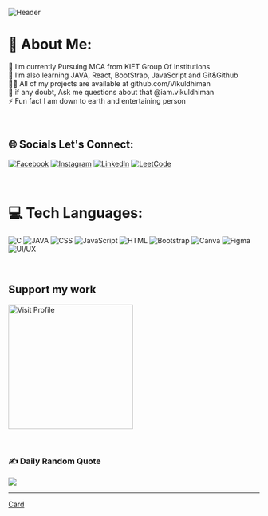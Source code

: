 ![Header](https://res.cloudinary.com/dpmrdlqgt/image/upload/v1695622113/Green_Organic_Quote_Poster_1_kq6xfx.png)
# 💫 About Me:
🔭 I’m currently Pursuing MCA from KIET Group Of Institutions <br>🌱 I’m also learning JAVA, React, BootStrap, JavaScript and Git&Github<br>👨‍💻 All of my projects are available at github.com/Vikuldhiman<br>💬 if any doubt, Ask me questions about that @iam.vikuldhiman<br>⚡ Fun fact I am down to earth and entertaining person

<br>

## 🌐 Socials Let's Connect:
[![Facebook](https://img.shields.io/badge/Facebook-%231877F2.svg?logo=Facebook&logoColor=white)](https://m.facebook.com/profile.php/?id=100009540907083) [![Instagram](https://img.shields.io/badge/Instagram-%23E4405F.svg?logo=Instagram&logoColor=white)](https://www.instagram.com/iam.vikuldhiman/?igshid=YmMyMTA2M2Y%3D) [![LinkedIn](https://img.shields.io/badge/LinkedIn-%230077B5.svg?logo=linkedin&logoColor=white)](https://www.linkedin.com/in/vikul-dhiman-2b588b230)  [![LeetCode](https://img.shields.io/badge/LeetCode%20-8A2BE2)](https://leetcode.com/vikuldhiman/) 

<br>

# 💻 Tech Languages:
![C](https://img.shields.io/badge/c-%2300599C.svg?style=for-the-badge&logo=c&logoColor=white)   ![JAVA](https://img.shields.io/badge/JAVA-%23323330.svg?style=for-the-badge&logo=JAVA&logoColor=%23F7DF1E)   ![CSS](https://img.shields.io/badge/css3-%231572B6.svg?style=for-the-badge&logo=css3&logoColor=white)  ![JavaScript](https://img.shields.io/badge/javascript-%23323330.svg?style=for-the-badge&logo=javascript&logoColor=%23F7DF1E)  ![HTML](https://img.shields.io/badge/html5-%23E34F26.svg?style=for-the-badge&logo=html5&logoColor=white)  ![Bootstrap](https://img.shields.io/badge/bootstrap-%23563D7C.svg?style=for-the-badge&logo=bootstrap&logoColor=white)  ![Canva](https://img.shields.io/badge/Canva-%2300C4CC.svg?style=for-the-badge&logo=Canva&logoColor=white)  ![Figma](https://img.shields.io/badge/Figma-%2300C4CC.svg?style=for-the-badge&logo=Figma&logoColor=white)  ![UI/UX](https://img.shields.io/badge/UI/UX-%23E34F26.svg?style=for-the-badge&logo=UI/UX&logoColor=white) 

<br>

  ##  Support my work
 <a href="https://vikuldhiman.github.io/portfolio/?fbclid=PAAab8zQuVPVuU5deYEQfSVZh_kwpjuyvEKUno7iw2AS7PpExWPt8pyf-lEB4" target="_blank"><img src="https://res.cloudinary.com/dpmrdlqgt/image/upload/v1695625188/2_y6madv.png" alt="Visit Profile" style="width: 250px !important" ></a>

<br>

### ✍️ Daily Random Quote
![](https://quotes-github-readme.vercel.app/api?type=horizontal&theme=tokyonight)

---
[Card](https://vikuldhiman.github.io/CardDemo/)


  
